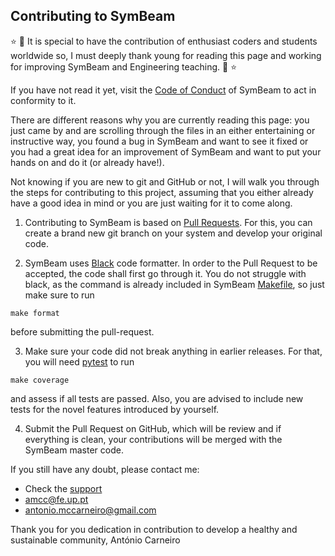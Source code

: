 ## Contributing to SymBeam
:star: :sparkling_heart: It is special to have the contribution of enthusiast coders and students worldwide so, I must deeply thank young for reading this page and working for improving SymBeam and Engineering teaching. :sparkling_heart: :star:

If you have not read it yet, visit the [Code of Conduct](CODE_OF_CONDUCT.md) of SymBeam to act in conformity to it.

There are different reasons why you are currently reading this page: you just came by and are scrolling through the files in an either entertaining or instructive way, you found a bug in SymBeam and want to see it fixed or you had a great idea for an improvement of SymBeam and want to put your hands on and do it (or already have!).

Not knowing if you are new to git and GitHub or not, I will walk you through the steps for contributing to this project, assuming that you either already have a good idea in mind or you are just waiting for it to come along.

1. Contributing to SymBeam is based on [Pull Requests](https://docs.github.com/en/github/collaborating-with-issues-and-pull-requests/about-pull-requests). For this, you can create a brand new git branch on your system and develop your original code.

2. SymBeam uses [Black](https://github.com/psf/black) code formatter. In order to the Pull Request to be accepted, the code shall first go through it. You do not struggle with black, as the command is already included in SymBeam [Makefile](Makefile), so just make sure to run
```
make format
```
before submitting the pull-request.

3. Make sure your code did not break anything in earlier releases. For that, you will need [pytest](https://docs.pytest.org/en/stable/contents.html) to run
```
make coverage
```
and assess if all tests are passed. Also, you are advised to include new tests for the novel features introduced by yourself.

4. Submit the Pull Request on GitHub, which will be review and if everything is clean, your contributions will be merged with the SymBeam master code.

If you still have any doubt, please contact me:
 * Check the [support](SUPPORT.md)
 * amcc@fe.up.pt
 * antonio.mccarneiro@gmail.com
 
Thank you for you dedication in contribution to develop a healthy and sustainable community,
António Carneiro
